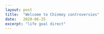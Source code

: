 ```yaml
---
layout: post
title:  "Welcome to Chinmoy controversies"
date:   2020-06-25
excerpt: "life goal direct"
---
```

